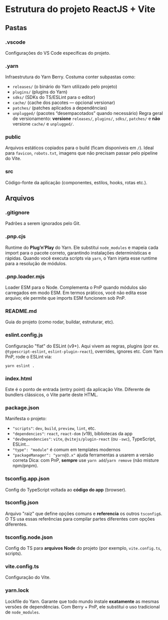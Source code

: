 # Estrutura do projeto ReactJS + Vite

## Pastas

### .vscode

Configurações do VS Code específicas do projeto. 

### .yarn

Infraestrutura do Yarn Berry. Costuma conter subpastas como:

* `releases/` (o binário do Yarn utilizado pelo projeto)
* `plugins/` (plugins do Yarn)
* `sdks/` (SDKs do TS/ESLint para o editor)
* `cache/` (cache dos pacotes — opcional versionar)
* `patches/` (patches aplicados a dependências)
* `unplugged/` (pacotes “desempacotados” quando necessário)
  Regra geral de versionamento: **versione** `releases/`, `plugins/`, `sdks/`, `patches/` e **não** versione `cache/` e `unplugged/`.

### public

Arquivos estáticos copiados para o build (ficam disponíveis em `/`). Ideal para `favicon`, `robots.txt`, imagens que não precisam passar pelo pipeline do Vite. 

### src

Código-fonte da aplicação (componentes, estilos, hooks, rotas etc.). 

## Arquivos

### .gitignore

Padrões a serem ignorados pelo Git. 

### .pnp.cjs

Runtime do **Plug’n’Play** do Yarn. Ele substitui `node_modules` e mapeia cada import para o pacote correto, garantindo instalações determinísticas e rápidas. Quando você executa scripts via `yarn`, o Yarn injeta esse runtime para a resolução de módulos.

### .pnp.loader.mjs

Loader ESM para o Node. Complementa o PnP quando módulos são carregados em modo ESM. Em termos práticos, você não edita esse arquivo; ele permite que imports ESM funcionem sob PnP.

### README.md

Guia do projeto (como rodar, buildar, estruturar, etc). 

### eslint.config.js

Configuração "flat" do ESLint (v9+). Aqui vivem as regras, plugins (por ex. `@typescript-eslint`, `eslint-plugin-react`), overrides, ignores etc. Com Yarn PnP, rode o ESLint via:

```
yarn eslint .
```

### index.html

Este é o ponto de entrada (entry point) da aplicação Vite. Diferente de bundlers clássicos, o Vite parte deste HTML. 

### package.json

Manifesta o projeto:

* `"scripts"`: `dev`, `build`, `preview`, `lint`, etc.
* `"dependencies"`: `react`, `react-dom` (v19), bibliotecas da app
* `"devDependencies"`: `vite`, `@vitejs/plugin-react` (ou `-swc`), TypeScript, ESLint…
* `"type": "module"` é comum em templates modernos
* `"packageManager": "yarn@3.x"` ajuda ferramentas a usarem a versão correta
  Dica: com PnP, **sempre** use `yarn add`/`yarn remove` (não misture npm/pnpm).

### tsconfig.app.json

Config do TypeScript voltada ao **código do app** (browser). 

### tsconfig.json

Arquivo "raiz" que define opções comuns e **referencia** os outros `tsconfig`s. O TS usa essas referências para compilar partes diferentes com opções diferentes.

### tsconfig.node.json

Config do TS para **arquivos Node** do projeto (por exemplo, `vite.config.ts`, scripts). 

### vite.config.ts

Configuração do Vite.

### yarn.lock

Lockfile do Yarn. Garante que todo mundo instale **exatamente** as mesmas versões de dependências. Com Berry + PnP, ele substitui o uso tradicional de `node_modules`.
